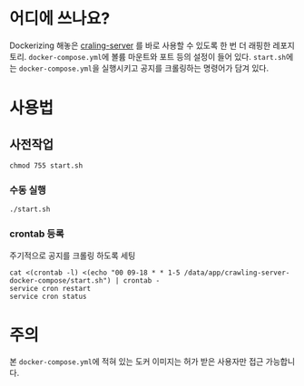 # 어디에 쓰나요?
Dockerizing 해놓은 [craling-server](https://github.com/RaveLake/crawling-server) 를 바로 사용할 수 있도록 한 번 더 래핑한 레포지토리.
`docker-compose.yml`에 볼륨 마운트와 포트 등의 설정이 들어 있다.
`start.sh`에는 `docker-compose.yml`을 실행시키고 공지를 크롤링하는 명령어가 담겨 있다.

# 사용법

## 사전작업
```
chmod 755 start.sh
```

### 수동 실행
```
./start.sh
```

### crontab 등록
주기적으로 공지를 크롤링 하도록 세팅
```
cat <(crontab -l) <(echo "00 09-18 * * 1-5 /data/app/crawling-server-docker-compose/start.sh") | crontab -
service cron restart
service cron status
```

# 주의
본 `docker-compose.yml`에 적혀 있는 도커 이미지는 허가 받은 사용자만 접근 가능합니다.
